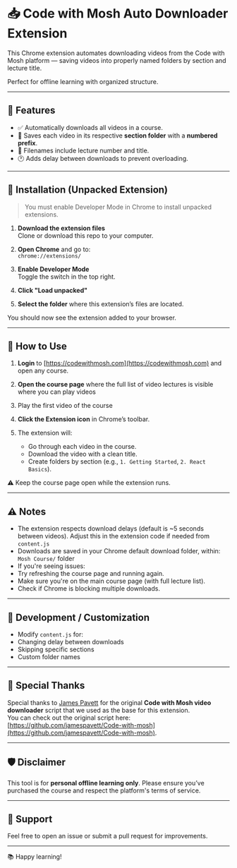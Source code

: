 # 📥 Code with Mosh Auto Downloader Extension

This Chrome extension automates downloading videos from the Code with Mosh platform — saving videos into properly named folders by section and lecture title.

Perfect for offline learning with organized structure.

---

## 🧠 Features

- ✅ Automatically downloads all videos in a course.
- 📂 Saves each video in its respective **section folder** with a **numbered prefix**.
- 📝 Filenames include lecture number and title.
- 🕐 Adds delay between downloads to prevent overloading.

---

## 🔧 Installation (Unpacked Extension)

> You must enable Developer Mode in Chrome to install unpacked extensions.

1. **Download the extension files**  
   Clone or download this repo to your computer.

2. **Open Chrome** and go to:  
   `chrome://extensions/`

3. **Enable Developer Mode**  
   Toggle the switch in the top right.

4. **Click "Load unpacked"**

5. **Select the folder** where this extension’s files are located.

You should now see the extension added to your browser.

---

## 📌 How to Use

1. **Login** to [https://codewithmosh.com](https://codewithmosh.com) and open any course.

2. **Open the course page** where the full list of video lectures is visible where you can play videos

3. Play the first video of the course

4. **Click the Extension icon** in Chrome’s toolbar.

5. The extension will:
   - Go through each video in the course.
   - Download the video with a clean title.
   - Create folders by section (e.g., `1. Getting Started`, `2. React Basics`).

⚠️ Keep the course page open while the extension runs.

---

## ⚠️ Notes

- The extension respects download delays (default is ~5 seconds between videos). Adjust this in the extension code if needed from `content.js`
- Downloads are saved in your Chrome default download folder, within: `Mosh Course/` folder
- If you're seeing issues:
- Try refreshing the course page and running again.
- Make sure you're on the main course page (with full lecture list).
- Check if Chrome is blocking multiple downloads.

---

## 🧪 Development / Customization

- Modify `content.js` for:
- Changing delay between downloads
- Skipping specific sections
- Custom folder names

---

## 📝 Special Thanks

Special thanks to [James Pavett](https://github.com/jamespavett) for the original **Code with Mosh video downloader** script that we used as the base for this extension.  
You can check out the original script here: [https://github.com/jamespavett/Code-with-mosh](https://github.com/jamespavett/Code-with-mosh).

---

## 🛡️ Disclaimer

This tool is for **personal offline learning only**. Please ensure you’ve purchased the course and respect the platform's terms of service.

---

## 💬 Support

Feel free to open an issue or submit a pull request for improvements.

---

📚 Happy learning!
